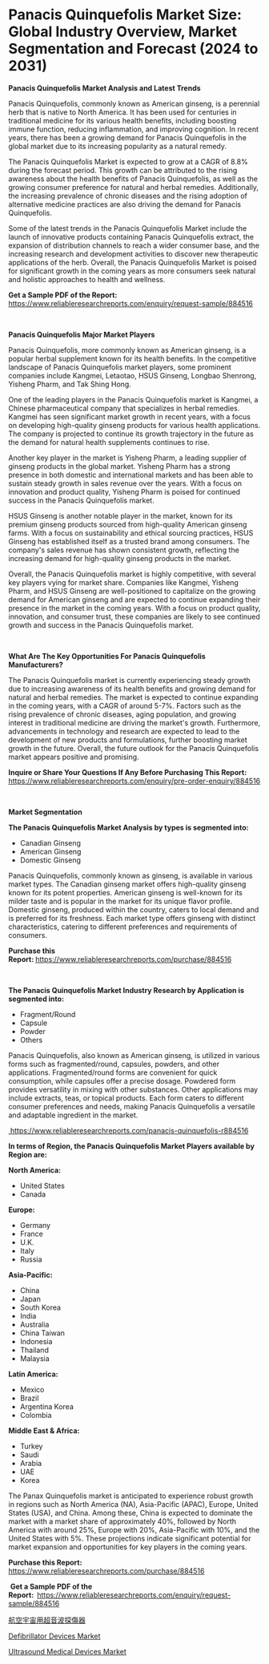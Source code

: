 <p><h1>Panacis Quinquefolis Market Size: Global Industry Overview, Market Segmentation and Forecast (2024 to 2031)</h1></p><p><strong>Panacis Quinquefolis Market Analysis and Latest Trends</strong></p>
<p><p>Panacis Quinquefolis, commonly known as American ginseng, is a perennial herb that is native to North America. It has been used for centuries in traditional medicine for its various health benefits, including boosting immune function, reducing inflammation, and improving cognition. In recent years, there has been a growing demand for Panacis Quinquefolis in the global market due to its increasing popularity as a natural remedy.</p><p>The Panacis Quinquefolis Market is expected to grow at a CAGR of 8.8% during the forecast period. This growth can be attributed to the rising awareness about the health benefits of Panacis Quinquefolis, as well as the growing consumer preference for natural and herbal remedies. Additionally, the increasing prevalence of chronic diseases and the rising adoption of alternative medicine practices are also driving the demand for Panacis Quinquefolis.</p><p>Some of the latest trends in the Panacis Quinquefolis Market include the launch of innovative products containing Panacis Quinquefolis extract, the expansion of distribution channels to reach a wider consumer base, and the increasing research and development activities to discover new therapeutic applications of the herb. Overall, the Panacis Quinquefolis Market is poised for significant growth in the coming years as more consumers seek natural and holistic approaches to health and wellness.</p></p>
<p><strong>Get a Sample PDF of the Report:&nbsp;</strong> <a href="https://www.reliableresearchreports.com/enquiry/request-sample/884516">https://www.reliableresearchreports.com/enquiry/request-sample/884516</a></p>
<p>&nbsp;</p>
<p><strong>Panacis Quinquefolis Major Market Players</strong></p>
<p><p>Panacis Quinquefolis, more commonly known as American ginseng, is a popular herbal supplement known for its health benefits. In the competitive landscape of Panacis Quinquefolis market players, some prominent companies include Kangmei, Letaotao, HSUS Ginseng, Longbao Shenrong, Yisheng Pharm, and Tak Shing Hong.</p><p>One of the leading players in the Panacis Quinquefolis market is Kangmei, a Chinese pharmaceutical company that specializes in herbal remedies. Kangmei has seen significant market growth in recent years, with a focus on developing high-quality ginseng products for various health applications. The company is projected to continue its growth trajectory in the future as the demand for natural health supplements continues to rise.</p><p>Another key player in the market is Yisheng Pharm, a leading supplier of ginseng products in the global market. Yisheng Pharm has a strong presence in both domestic and international markets and has been able to sustain steady growth in sales revenue over the years. With a focus on innovation and product quality, Yisheng Pharm is poised for continued success in the Panacis Quinquefolis market.</p><p>HSUS Ginseng is another notable player in the market, known for its premium ginseng products sourced from high-quality American ginseng farms. With a focus on sustainability and ethical sourcing practices, HSUS Ginseng has established itself as a trusted brand among consumers. The company's sales revenue has shown consistent growth, reflecting the increasing demand for high-quality ginseng products in the market.</p><p>Overall, the Panacis Quinquefolis market is highly competitive, with several key players vying for market share. Companies like Kangmei, Yisheng Pharm, and HSUS Ginseng are well-positioned to capitalize on the growing demand for American ginseng and are expected to continue expanding their presence in the market in the coming years. With a focus on product quality, innovation, and consumer trust, these companies are likely to see continued growth and success in the Panacis Quinquefolis market.</p></p>
<p>&nbsp;</p>
<p><strong>What Are The Key Opportunities For Panacis Quinquefolis Manufacturers?</strong></p>
<p><p>The Panacis Quinquefolis market is currently experiencing steady growth due to increasing awareness of its health benefits and growing demand for natural and herbal remedies. The market is expected to continue expanding in the coming years, with a CAGR of around 5-7%. Factors such as the rising prevalence of chronic diseases, aging population, and growing interest in traditional medicine are driving the market's growth. Furthermore, advancements in technology and research are expected to lead to the development of new products and formulations, further boosting market growth in the future. Overall, the future outlook for the Panacis Quinquefolis market appears positive and promising.</p></p>
<p><strong>Inquire or Share Your Questions If Any Before Purchasing This Report:</strong> <a href="https://www.reliableresearchreports.com/enquiry/pre-order-enquiry/884516">https://www.reliableresearchreports.com/enquiry/pre-order-enquiry/884516</a></p>
<p>&nbsp;</p>
<p><strong>Market Segmentation</strong></p>
<p><strong>The Panacis Quinquefolis Market Analysis by types is segmented into:</strong></p>
<p><ul><li>Canadian Ginseng</li><li>American Ginseng</li><li>Domestic Ginseng</li></ul></p>
<p><p>Panacis Quinquefolis, commonly known as ginseng, is available in various market types. The Canadian ginseng market offers high-quality ginseng known for its potent properties. American ginseng is well-known for its milder taste and is popular in the market for its unique flavor profile. Domestic ginseng, produced within the country, caters to local demand and is preferred for its freshness. Each market type offers ginseng with distinct characteristics, catering to different preferences and requirements of consumers.</p></p>
<p><strong>Purchase this Report:&nbsp;</strong><a href="https://www.reliableresearchreports.com/purchase/884516">https://www.reliableresearchreports.com/purchase/884516</a></p>
<p>&nbsp;</p>
<p><strong>The Panacis Quinquefolis Market Industry Research by Application is segmented into:</strong></p>
<p><ul><li>Fragment/Round</li><li>Capsule</li><li>Powder</li><li>Others</li></ul></p>
<p><p>Panacis Quinquefolis, also known as American ginseng, is utilized in various forms such as fragmented/round, capsules, powders, and other applications. Fragmented/round forms are convenient for quick consumption, while capsules offer a precise dosage. Powdered form provides versatility in mixing with other substances. Other applications may include extracts, teas, or topical products. Each form caters to different consumer preferences and needs, making Panacis Quinquefolis a versatile and adaptable ingredient in the market.</p></p>
<p><a href="https://www.reliableresearchreports.com/panacis-quinquefolis-r884516">&nbsp;https://www.reliableresearchreports.com/panacis-quinquefolis-r884516</a></p>
<p><strong>In terms of Region, the Panacis Quinquefolis Market Players available by Region are:</strong></p>
<p>
    <p> <strong> North America: </strong>
        <ul>
            <li>United States</li>
            <li>Canada</li>
        </ul>
        </p> 
    <p> <strong> Europe: </strong>
        <ul>
            <li>Germany</li>
            <li>France</li>
            <li>U.K.</li>
            <li>Italy</li>
            <li>Russia</li>
        </ul>
        </p> 
    <p> <strong> Asia-Pacific: </strong>
        <ul>
            <li>China</li>
            <li>Japan</li>
            <li>South Korea</li>
            <li>India</li>
            <li>Australia</li>
            <li>China Taiwan</li>
            <li>Indonesia</li>
            <li>Thailand</li>
            <li>Malaysia</li>
        </ul>
        </p> 
    <p> <strong> Latin America: </strong>
        <ul>
            <li>Mexico</li>
            <li>Brazil</li>
            <li>Argentina Korea</li>
            <li>Colombia</li>
        </ul>
        </p> 
    <p> <strong> Middle East & Africa: </strong>
        <ul>
            <li>Turkey</li>
            <li>Saudi</li>
            <li>Arabia</li>
            <li>UAE</li>
            <li>Korea</li>
        </ul>
    </p>
    </p>
<p><p>The Panax Quinquefolis market is anticipated to experience robust growth in regions such as North America (NA), Asia-Pacific (APAC), Europe, United States (USA), and China. Among these, China is expected to dominate the market with a market share of approximately 40%, followed by North America with around 25%, Europe with 20%, Asia-Pacific with 10%, and the United States with 5%. These projections indicate significant potential for market expansion and opportunities for key players in the coming years.</p></p>
<p><strong>Purchase this Report: </strong><a href="https://www.reliableresearchreports.com/purchase/884516">https://www.reliableresearchreports.com/purchase/884516</a></p>
<p>&nbsp;<strong>Get a Sample PDF of the Report:&nbsp;&nbsp;</strong><a href="https://www.reliableresearchreports.com/enquiry/request-sample/884516">https://www.reliableresearchreports.com/enquiry/request-sample/884516</a></p>
<p><strong></strong></p>
<p><p><a href="https://github.com/KenyonJohns/Market-Research-Report-List-1/blob/main/7686662178975.md">航空宇宙用超音波探傷器</a></p><p><a href="https://github.com/bmorecock/Market-Research-Report-List-4/blob/main/defibrillator-devices-market.md">Defibrillator Devices Market</a></p><p><a href="https://github.com/jsmusil/Market-Research-Report-List-4/blob/main/ultrasound-medical-devices-market.md">Ultrasound Medical Devices Market</a></p></p>